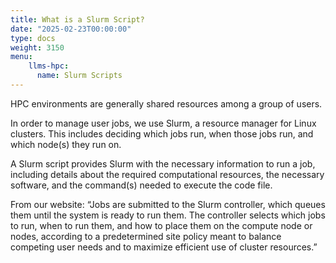 ```yaml
---
title: What is a Slurm Script?
date: "2025-02-23T00:00:00"
type: docs 
weight: 3150
menu: 
    llms-hpc:
      name: Slurm Scripts
---
```



HPC environments are generally shared resources among a group of users.

In order to manage user jobs, we use Slurm, a resource manager for Linux clusters.
This includes deciding which jobs run, when those jobs run, and which node(s) they run on.

A Slurm script provides Slurm with the necessary information to run a job, including details about the required computational resources, the necessary software, and the command(s) needed to execute the code file.

From our website: “Jobs are submitted to the Slurm controller, which queues them until the system is ready to run them. The controller selects which jobs to run, when to run them, and how to place them on the compute node or nodes, according to a predetermined site policy meant to balance competing user needs and to maximize efficient use of cluster resources.”

